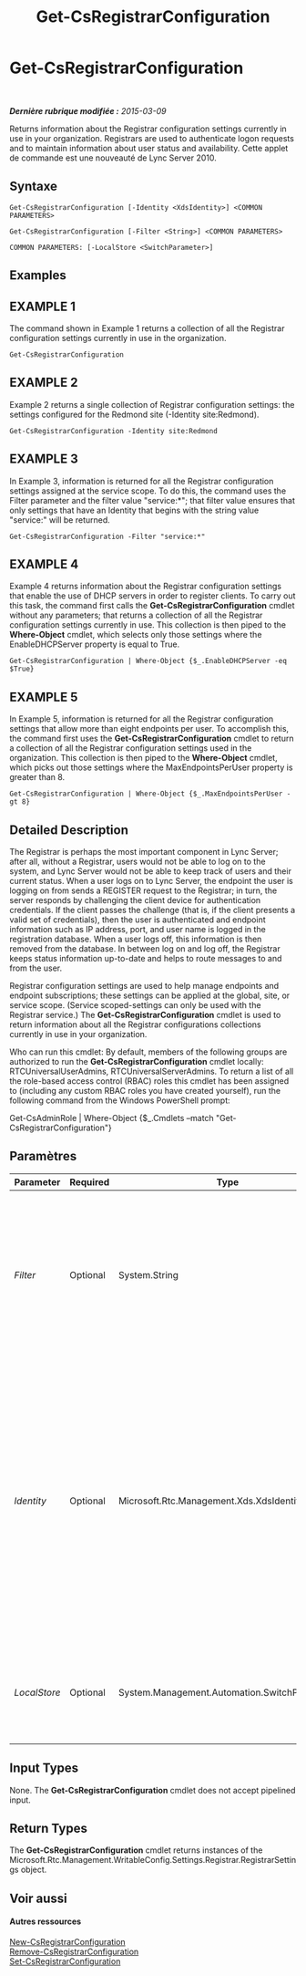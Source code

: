 ﻿---
title: Get-CsRegistrarConfiguration
TOCTitle: Get-CsRegistrarConfiguration
ms:assetid: 67f2caf6-84a8-46d8-b034-7161e9841ab8
ms:mtpsurl: https://technet.microsoft.com/fr-fr/library/Gg398483(v=OCS.15)
ms:contentKeyID: 49297469
ms.date: 05/20/2016
mtps_version: v=OCS.15
ms.translationtype: HT
---

# Get-CsRegistrarConfiguration

 

_**Dernière rubrique modifiée :** 2015-03-09_

Returns information about the Registrar configuration settings currently in use in your organization. Registrars are used to authenticate logon requests and to maintain information about user status and availability. Cette applet de commande est une nouveauté de Lync Server 2010.

## Syntaxe

    Get-CsRegistrarConfiguration [-Identity <XdsIdentity>] <COMMON PARAMETERS>

    Get-CsRegistrarConfiguration [-Filter <String>] <COMMON PARAMETERS>

    COMMON PARAMETERS: [-LocalStore <SwitchParameter>]

## Examples

## EXAMPLE 1

The command shown in Example 1 returns a collection of all the Registrar configuration settings currently in use in the organization.

    Get-CsRegistrarConfiguration

## EXAMPLE 2

Example 2 returns a single collection of Registrar configuration settings: the settings configured for the Redmond site (-Identity site:Redmond).

    Get-CsRegistrarConfiguration -Identity site:Redmond

## EXAMPLE 3

In Example 3, information is returned for all the Registrar configuration settings assigned at the service scope. To do this, the command uses the Filter parameter and the filter value "service:\*"; that filter value ensures that only settings that have an Identity that begins with the string value "service:" will be returned.

    Get-CsRegistrarConfiguration -Filter "service:*"

## EXAMPLE 4

Example 4 returns information about the Registrar configuration settings that enable the use of DHCP servers in order to register clients. To carry out this task, the command first calls the **Get-CsRegistrarConfiguration** cmdlet without any parameters; that returns a collection of all the Registrar configuration settings currently in use. This collection is then piped to the **Where-Object** cmdlet, which selects only those settings where the EnableDHCPServer property is equal to True.

    Get-CsRegistrarConfiguration | Where-Object {$_.EnableDHCPServer -eq $True}

## EXAMPLE 5

In Example 5, information is returned for all the Registrar configuration settings that allow more than eight endpoints per user. To accomplish this, the command first uses the **Get-CsRegistrarConfiguration** cmdlet to return a collection of all the Registrar configuration settings used in the organization. This collection is then piped to the **Where-Object** cmdlet, which picks out those settings where the MaxEndpointsPerUser property is greater than 8.

    Get-CsRegistrarConfiguration | Where-Object {$_.MaxEndpointsPerUser -gt 8}

## Detailed Description

The Registrar is perhaps the most important component in Lync Server; after all, without a Registrar, users would not be able to log on to the system, and Lync Server would not be able to keep track of users and their current status. When a user logs on to Lync Server, the endpoint the user is logging on from sends a REGISTER request to the Registrar; in turn, the server responds by challenging the client device for authentication credentials. If the client passes the challenge (that is, if the client presents a valid set of credentials), then the user is authenticated and endpoint information such as IP address, port, and user name is logged in the registration database. When a user logs off, this information is then removed from the database. In between log on and log off, the Registrar keeps status information up-to-date and helps to route messages to and from the user.

Registrar configuration settings are used to help manage endpoints and endpoint subscriptions; these settings can be applied at the global, site, or service scope. (Service scoped-settings can only be used with the Registrar service.) The **Get-CsRegistrarConfiguration** cmdlet is used to return information about all the Registrar configurations collections currently in use in your organization.

Who can run this cmdlet: By default, members of the following groups are authorized to run the **Get-CsRegistrarConfiguration** cmdlet locally: RTCUniversalUserAdmins, RTCUniversalServerAdmins. To return a list of all the role-based access control (RBAC) roles this cmdlet has been assigned to (including any custom RBAC roles you have created yourself), run the following command from the Windows PowerShell prompt:

Get-CsAdminRole | Where-Object {$\_.Cmdlets –match "Get-CsRegistrarConfiguration"}

## Paramètres


<table>
<colgroup>
<col style="width: 25%" />
<col style="width: 25%" />
<col style="width: 25%" />
<col style="width: 25%" />
</colgroup>
<thead>
<tr class="header">
<th>Parameter</th>
<th>Required</th>
<th>Type</th>
<th>Description</th>
</tr>
</thead>
<tbody>
<tr class="odd">
<td><p><em>Filter</em></p></td>
<td><p>Optional</p></td>
<td><p>System.String</p></td>
<td><p>Enables you to use wildcards in order to return one or more collections of Registrar configuration settings. For example, to return all the settings configured at the site scope, use this syntax: -Filter &quot;site:*&quot;. To return all the settings configured at the service scope, use this syntax: -Filter &quot;service:*&quot;.</p></td>
</tr>
<tr class="even">
<td><p><em>Identity</em></p></td>
<td><p>Optional</p></td>
<td><p>Microsoft.Rtc.Management.Xds.XdsIdentity</p></td>
<td><p>Unique identifier for the Registrar configuration settings to be returned. To return the global settings, use this syntax: -Identity global. To return settings configured at the site scope, use syntax similar to this: -Identity site:Redmond. To return settings at the service level, use syntax like this: -Identity service:Registrar:atl-cs-001.litwareinc.com.</p>
<p>If this parameter is omitted then the <strong>Get-CsRegistrarConfiguration</strong> cmdlet returns all of the Registrar configuration settings currently in use in your organization.</p></td>
</tr>
<tr class="odd">
<td><p><em>LocalStore</em></p></td>
<td><p>Optional</p></td>
<td><p>System.Management.Automation.SwitchParameter</p></td>
<td><p>Retrieves the Registrar configuration settings data from the local replica of the magasin central de gestion rather than from the magasin central de gestion itself.</p></td>
</tr>
</tbody>
</table>


## Input Types

None. The **Get-CsRegistrarConfiguration** cmdlet does not accept pipelined input.

## Return Types

The **Get-CsRegistrarConfiguration** cmdlet returns instances of the Microsoft.Rtc.Management.WritableConfig.Settings.Registrar.RegistrarSettings object.

## Voir aussi

#### Autres ressources

[New-CsRegistrarConfiguration](new-csregistrarconfiguration.md)  
[Remove-CsRegistrarConfiguration](remove-csregistrarconfiguration.md)  
[Set-CsRegistrarConfiguration](set-csregistrarconfiguration.md)

